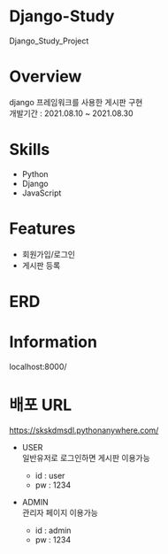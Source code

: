 # Django-Study
Django_Study_Project

# Overview
django 프레임워크를 사용한 게시판 구현<br/>
개발기간 : 2021.08.10 ~ 2021.08.30

# Skills
* Python
* Django
* JavaScript

# Features
* 회원가입/로그인
* 게시판 등록

# ERD


# Information
localhost:8000/

# 배포 URL
https://skskdmsdl.pythonanywhere.com/

* USER<br/>
일반유저로 로그인하면 게시판 이용가능
   * id : user
   * pw : 1234


* ADMIN<br/>
관리자 페이지 이용가능
   * id : admin
   * pw : 1234
